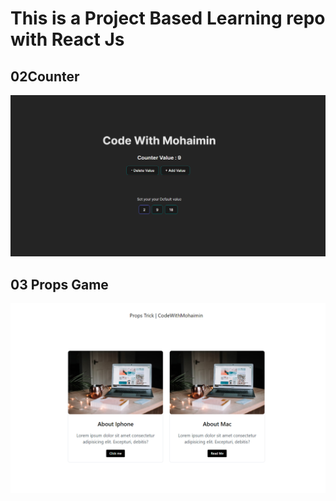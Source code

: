 # This is a Project Based Learning repo with React Js

## 02Counter

![Project 02](./projectsImages/project02.png)

## 03 Props Game

![Project 02](./projectsImages/project03.png)
